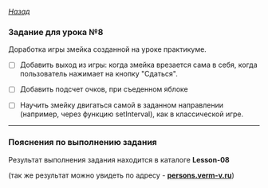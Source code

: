 ﻿*[Назад](./../README.md)*  
  
### Задание для урока №8  
  
Доработка игры змейка созданной на уроке практикуме.  
  
- [ ] Добавить выход из игры: когда змейка врезается сама в себя, 
когда пользователь нажимает на кнопку "Сдаться".  
  
- [ ] Добавить подсчет очков, при съеденном яблоке  
  
- [ ] Научить змейку двигаться самой в заданном направлении 
(например, через функцию setInterval), как в классической игре.  
  
---  
  
### Пояснения по выполнению задания  
  
Результат выполнения задания находится в каталоге **Lesson-08**  
  
(так же результат можно увидеть по адресу - **[persons.verm-v.ru](http://persons.verm-v.ru)**)  
  
